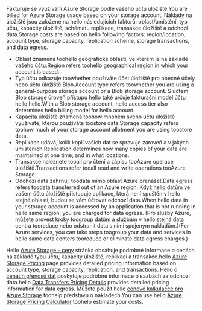 <span data-ttu-id="2aa70-101">Fakturuje se využívání Azure Storage podle vašeho účtu úložiště.</span><span class="sxs-lookup"><span data-stu-id="2aa70-101">You are billed for Azure Storage usage based on your storage account.</span></span> <span data-ttu-id="2aa70-102">Náklady na úložiště jsou založené na hello následujících faktorů: oblast/umístění, typ účtu, kapacity úložiště, schématu replikace, transakce úložiště a odchozí data.</span><span class="sxs-lookup"><span data-stu-id="2aa70-102">Storage costs are based on hello following factors: region/location, account type, storage capacity, replication scheme, storage transactions, and data egress.</span></span>

* <span data-ttu-id="2aa70-103">Oblast znamená toohello geografické oblasti, ve kterém je na základě vašeho účtu.</span><span class="sxs-lookup"><span data-stu-id="2aa70-103">Region refers toohello geographical region in which your account is based.</span></span>
* <span data-ttu-id="2aa70-104">Typ účtu odkazuje toowhether používáte účet úložiště pro obecné účely nebo účtu úložiště Blob.</span><span class="sxs-lookup"><span data-stu-id="2aa70-104">Account type refers toowhether you are using a general-purpose storage account or a Blob storage account.</span></span> <span data-ttu-id="2aa70-105">S účtem Blob storage úroveň přístupu hello také určuje fakturační model účtu hello hello.</span><span class="sxs-lookup"><span data-stu-id="2aa70-105">With a Blob storage account, hello access tier also determines hello billing model for hello account.</span></span>
* <span data-ttu-id="2aa70-106">Kapacita úložiště znamená toohow mnohem svého účtu úložiště využíváte, kterou používáte toostore data.</span><span class="sxs-lookup"><span data-stu-id="2aa70-106">Storage capacity refers toohow much of your storage account allotment you are using toostore data.</span></span>
* <span data-ttu-id="2aa70-107">Replikace udává, kolik kopií vašich dat se spravuje zároveň a v jakých umístěních.</span><span class="sxs-lookup"><span data-stu-id="2aa70-107">Replication determines how many copies of your data are maintained at one time, and in what locations.</span></span>
* <span data-ttu-id="2aa70-108">Transakce naleznete tooall pro čtení a zápisu tooAzure operace úložiště.</span><span class="sxs-lookup"><span data-stu-id="2aa70-108">Transactions refer tooall read and write operations tooAzure Storage.</span></span>
* <span data-ttu-id="2aa70-109">Odchozí data zahrnují toodata mimo oblast Azure přenášet.</span><span class="sxs-lookup"><span data-stu-id="2aa70-109">Data egress refers toodata transferred out of an Azure region.</span></span> <span data-ttu-id="2aa70-110">Když hello datům ve vašem účtu úložiště přistupuje aplikace, která není spuštěn v hello stejné oblasti, budou se vám účtovat odchozí data.</span><span class="sxs-lookup"><span data-stu-id="2aa70-110">When hello data in your storage account is accessed by an application that is not running in hello same region, you are charged for data egress.</span></span> <span data-ttu-id="2aa70-111">(Pro služby Azure, můžete provést kroky toogroup datům a službám v hello stejná data centra tooreduce nebo odstranit data s nimi spojeným nákladům.)</span><span class="sxs-lookup"><span data-stu-id="2aa70-111">(For Azure services, you can take steps toogroup your data and services in hello same data centers tooreduce or eliminate data egress charges.)</span></span>

<span data-ttu-id="2aa70-112">Hello [Azure Storage – ceny](https://azure.microsoft.com/pricing/details/storage/) stránka obsahuje podrobné informace o cenách na základě typu účtu, kapacity úložiště, replikaci a transakce.</span><span class="sxs-lookup"><span data-stu-id="2aa70-112">hello [Azure Storage Pricing](https://azure.microsoft.com/pricing/details/storage/) page provides detailed pricing information based on account type, storage capacity, replication, and transactions.</span></span> <span data-ttu-id="2aa70-113">Hello [o cenách přenosů dat](https://azure.microsoft.com/pricing/details/data-transfers/) poskytuje podrobné informace o sazbách za odchozí data.</span><span class="sxs-lookup"><span data-stu-id="2aa70-113">hello [Data Transfers Pricing Details](https://azure.microsoft.com/pricing/details/data-transfers/) provides detailed pricing information for data egress.</span></span> <span data-ttu-id="2aa70-114">Můžete použít hello [cenové kalkulačce pro Azure Storage](https://azure.microsoft.com/pricing/calculator/?scenario=data-management) toohelp představu o nákladech.</span><span class="sxs-lookup"><span data-stu-id="2aa70-114">You can use hello [Azure Storage Pricing Calculator](https://azure.microsoft.com/pricing/calculator/?scenario=data-management) toohelp estimate your costs.</span></span>

